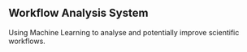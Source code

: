## Workflow Analysis System

Using Machine Learning to analyse and potentially improve scientific workflows.